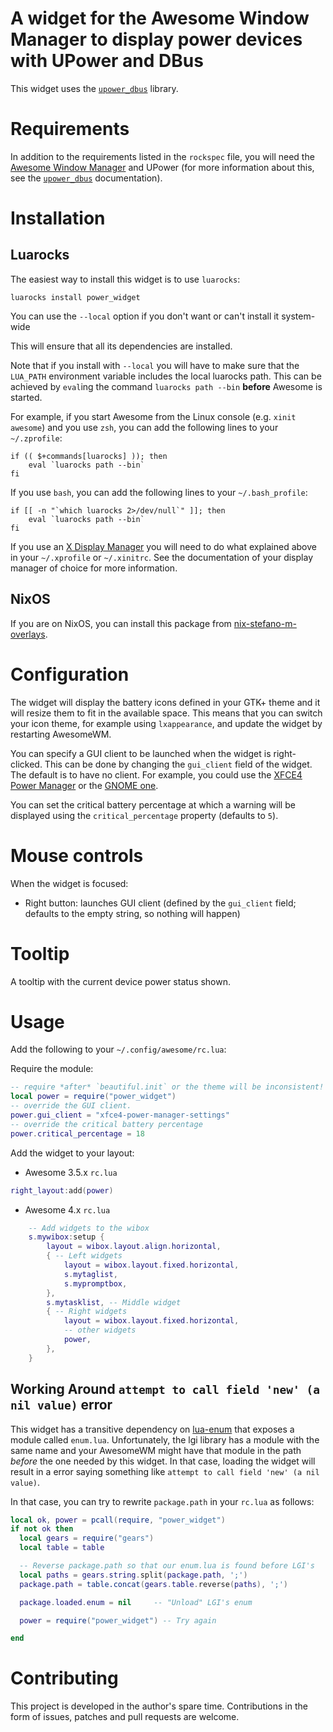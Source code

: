# A widget for the Awesome Window Manager to display power devices with UPower and DBus

This widget uses the
[`upower_dbus`](https://luarocks.org/modules/stefano-m/upower_dbus)
library.

# Requirements

In addition to the requirements listed in the `rockspec` file, you will need
the [Awesome Window Manager](https://awesomewm.org)
and UPower (for more information about this, see the
[`upower_dbus`](https://luarocks.org/modules/stefano-m/upower_dbus)
documentation).

# Installation

## Luarocks

The easiest way to install this widget is to use `luarocks`:

    luarocks install power_widget

You can use the `--local` option if you don't want or can't install
it system-wide

This will ensure that all its dependencies are installed.

Note that if you install with `--local` you will have to make sure that the
`LUA_PATH` environment variable includes the local luarocks path. This can be
achieved by `eval`ing the command `luarocks path --bin` **before** Awesome is
started.

For example, if you start Awesome from the Linux console (e.g. `xinit
awesome`) and you use `zsh`, you can add the following lines to your
`~/.zprofile`:

``` shell
if (( $+commands[luarocks] )); then
    eval `luarocks path --bin`
fi
```

If you use `bash`, you can add the following lines to your `~/.bash_profile`:

``` shell
if [[ -n "`which luarocks 2>/dev/null`" ]]; then
    eval `luarocks path --bin`
fi
```

If you use
an [X Display Manager](https://en.wikipedia.org/wiki/Display_manager) you will
need to do what explained above in your `~/.xprofile` or `~/.xinitrc`. See the
documentation of your display manager of choice for more information.

## NixOS

If you are on NixOS, you can install this package from
[nix-stefano-m-overlays](https://github.com/stefano-m/nix-stefano-m-nix-overlays).


# Configuration

The widget will display the battery icons defined in your GTK+ theme and it
will resize them to fit in the available space. This means that you can switch
your icon theme, for example using `lxappearance`, and update the widget by
restarting AwesomeWM.

You can specify a GUI client to be launched when the widget is right-clicked.
This can be done by changing the `gui_client` field of the widget. The default
is to have no client. For example, you could use the [XFCE4 Power
Manager](http://goodies.xfce.org/projects/applications/xfce4-power-manager) or
the [GNOME one](https://projects.gnome.org/gnome-power-manager/).

You can set the critical battery percentage at which a warning will be
displayed using the `critical_percentage` property (defaults to `5`).

# Mouse controls

When the widget is focused:

* Right button: launches GUI client (defined by the `gui_client` field; defaults to the empty string, so nothing will happen)

# Tooltip

A tooltip with the current device power status shown.

# Usage

Add the following to your `~/.config/awesome/rc.lua`:

Require the module:

```lua
-- require *after* `beautiful.init` or the theme will be inconsistent!
local power = require("power_widget")
-- override the GUI client.
power.gui_client = "xfce4-power-manager-settings"
-- override the critical battery percentage
power.critical_percentage = 18
```

Add the widget to your layout:

* Awesome 3.5.x `rc.lua`

```lua
right_layout:add(power)
```

* Awesome 4.x `rc.lua`

```lua
    -- Add widgets to the wibox
    s.mywibox:setup {
        layout = wibox.layout.align.horizontal,
        { -- Left widgets
            layout = wibox.layout.fixed.horizontal,
            s.mytaglist,
            s.mypromptbox,
        },
        s.mytasklist, -- Middle widget
        { -- Right widgets
            layout = wibox.layout.fixed.horizontal,
            -- other widgets
            power,
        },
    }
```

## Working Around `attempt to call field 'new' (a nil value)` error

This widget has a transitive dependency on
[lua-enum](https://github.com/stefano-m/lua-enum) that exposes a module called
`enum.lua`. Unfortunately, the lgi library has a module with the same name and
your AwesomeWM might have that module in the path *before* the one needed by
this widget.  In that case, loading the widget will result in a error saying
something like `attempt to call field 'new' (a nil value)`.

In that case, you can try to rewrite `package.path` in your `rc.lua` as
follows:

``` lua
local ok, power = pcall(require, "power_widget")
if not ok then
  local gears = require("gears")
  local table = table

  -- Reverse package.path so that our enum.lua is found before LGI's
  local paths = gears.string.split(package.path, ';')
  package.path = table.concat(gears.table.reverse(paths), ';')

  package.loaded.enum = nil     -- "Unload" LGI's enum

  power = require("power_widget") -- Try again

end
```

# Contributing

This project is developed in the author's spare time. Contributions in the form
of issues, patches and pull requests are welcome.
